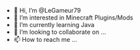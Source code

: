 - 👋 Hi, I’m @LeGameur79
- 👀 I’m interested in Minecraft Plugins/Mods
- 🌱 I’m currently learning Java
- 💞️ I’m looking to collaborate on ...
- 📫 How to reach me ...

<!---
LeGameur79/LeGameur79 is a ✨ special ✨ repository because its `README.md` (this file) appears on your GitHub profile.
You can click the Preview link to take a look at your changes.
--->

